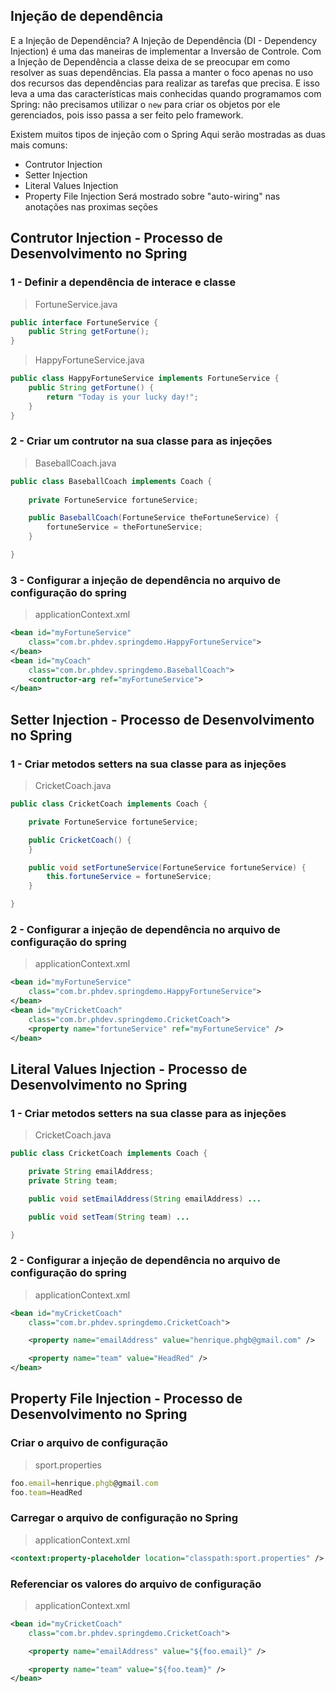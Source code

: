 ## Injeção de dependência
E a Injeção de Dependência? A Injeção de Dependência (DI - Dependency Injection) é uma das maneiras de implementar a Inversão de Controle. Com a Injeção de Dependência a classe deixa de se preocupar em como resolver as suas dependências. Ela passa a manter o foco apenas no uso dos recursos das dependências para realizar as tarefas que precisa. E isso leva a uma das características mais conhecidas quando programamos com Spring: não precisamos utilizar o ```new``` para criar os objetos por ele gerenciados, pois isso passa a ser feito pelo framework.

Existem muitos tipos de injeção com o Spring
Aqui serão mostradas as duas mais comuns:
- Contrutor Injection
- Setter Injection
- Literal Values Injection
- Property File Injection
Será mostrado sobre "auto-wiring" nas anotações nas proximas seções

## Contrutor Injection - Processo de Desenvolvimento no Spring
### 1 - Definir a dependência de interace e classe
> FortuneService.java
```java
public interface FortuneService {
    public String getFortune();
}
```
> HappyFortuneService.java
```java
public class HappyFortuneService implements FortuneService {
    public String getFortune() {
        return "Today is your lucky day!";
    }
}
```
### 2 - Criar um contrutor na sua classe para as injeções
> BaseballCoach.java
```java
public class BaseballCoach implements Coach {
    
    private FortuneService fortuneService;

    public BaseballCoach(FortuneService theFortuneService) {
        fortuneService = theFortuneService;
    }

}
```

### 3 - Configurar a injeção de dependência no arquivo de configuração do spring
> applicationContext.xml
```xml
<bean id="myFortuneService"
    class="com.br.phdev.springdemo.HappyFortuneService">
</bean>
<bean id="myCoach"
    class="com.br.phdev.springdemo.BaseballCoach">
    <contructor-arg ref="myFortuneService">
</bean>
```

## Setter Injection - Processo de Desenvolvimento no Spring
### 1 - Criar metodos setters na sua classe para as injeções
> CricketCoach.java
```java
public class CricketCoach implements Coach {

    private FortuneService fortuneService;

    public CricketCoach() {
    }

    public void setFortuneService(FortuneService fortuneService) {
        this.fortuneService = fortuneService;
    }

}
```
### 2 - Configurar a injeção de dependência no arquivo de configuração do spring
> applicationContext.xml
```xml
<bean id="myFortuneService"
    class="com.br.phdev.springdemo.HappyFortuneService">
</bean>
<bean id="myCricketCoach"
    class="com.br.phdev.springdemo.CricketCoach">
    <property name="fortuneService" ref="myFortuneService" />
</bean>
```

## Literal Values Injection - Processo de Desenvolvimento no Spring
### 1 - Criar metodos setters na sua classe para as injeções
> CricketCoach.java
```java
public class CricketCoach implements Coach {

    private String emailAddress;
    private String team;

    public void setEmailAddress(String emailAddress) ...

    public void setTeam(String team) ...

}
```
### 2 - Configurar a injeção de dependência no arquivo de configuração do spring
> applicationContext.xml
```xml
<bean id="myCricketCoach"
    class="com.br.phdev.springdemo.CricketCoach">    

    <property name="emailAddress" value="henrique.phgb@gmail.com" />

    <property name="team" value="HeadRed" />
</bean>
```

## Property File Injection - Processo de Desenvolvimento no Spring
### Criar o arquivo de configuração
> sport.properties
```js
foo.email=henrique.phgb@gmail.com
foo.team=HeadRed
```
### Carregar o arquivo de configuração no Spring
> applicationContext.xml
```xml
<context:property-placeholder location="classpath:sport.properties" />
```
### Referenciar os valores do arquivo de configuração
> applicationContext.xml
```xml
<bean id="myCricketCoach"
    class="com.br.phdev.springdemo.CricketCoach">    

    <property name="emailAddress" value="${foo.email}" />

    <property name="team" value="${foo.team}" />
</bean>
```